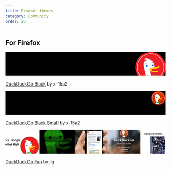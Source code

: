 ```yaml
---
title: Browser themes
category: Community
order: 26
---
```

<h2>For Firefox</h2>
<p><img src="../../images/0af5f448cb86f4bf3a5737391c9ca0a4.png"></p>
<p><a href="https://addons.mozilla.org/en-US/firefox/addon/duckduckgo-black/">DuckDuckGo Black</a> by x-15a2</p>
<p><img src="../../images/31d7767ff356ec74fe718ea013966533.png"></p>
<p><a href="https://addons.mozilla.org/en-US/firefox/addon/duckduckgo-black-small/">DuckDuckGo Black Small</a> by x-15a2</p>
<p><img src="../../images/d3f848a1859d1abe7ce005547e18f21b.png"></p>
<p><a href="https://addons.mozilla.org/en-US/firefox/addon/duckduckgofantheme/">DuckDuckGo Fan</a> by jlg</p>